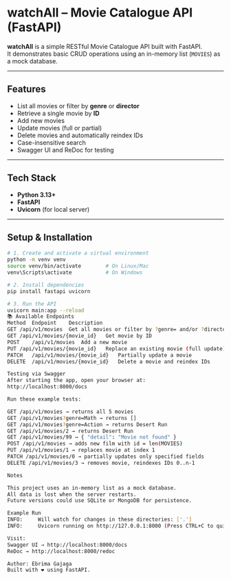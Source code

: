 # watchAll – Movie Catalogue API (FastAPI)

**watchAll** is a simple RESTful Movie Catalogue API built with FastAPI.  
It demonstrates basic CRUD operations using an in-memory list (`MOVIES`) as a mock database.

---

## Features

- List all movies or filter by **genre** or **director**
- Retrieve a single movie by **ID**
- Add new movies
- Update movies (full or partial)
- Delete movies and automatically reindex IDs
- Case-insensitive search
- Swagger UI and ReDoc for testing

---

## Tech Stack

- **Python 3.13+**
- **FastAPI**
- **Uvicorn** (for local server)

---

## Setup & Installation

```bash
# 1. Create and activate a virtual environment
python -m venv venv
source venv/bin/activate        # On Linux/Mac
venv\Scripts\activate           # On Windows

# 2. Install dependencies
pip install fastapi uvicorn

# 3. Run the API
uvicorn main:app --reload
📚 Available Endpoints
Method	Endpoint	Description
GET	/api/v1/movies	Get all movies or filter by ?genre= and/or ?director=
GET	/api/v1/movies/{movie_id}	Get movie by ID
POST	/api/v1/movies	Add a new movie
PUT	/api/v1/movies/{movie_id}	Replace an existing movie (full update)
PATCH	/api/v1/movies/{movie_id}	Partially update a movie
DELETE	/api/v1/movies/{movie_id}	Delete a movie and reindex IDs

Testing via Swagger
After starting the app, open your browser at:
http://localhost:8000/docs

Run these example tests:

GET /api/v1/movies → returns all 5 movies
GET /api/v1/movies?genre=Math → returns []
GET /api/v1/movies?genre=Action → returns Desert Run
GET /api/v1/movies/2 → returns Desert Run
GET /api/v1/movies/99 → { "detail": "Movie not found" }
POST /api/v1/movies → adds new film with id = len(MOVIES)
PUT /api/v1/movies/1 → replaces movie at index 1
PATCH /api/v1/movies/0 → partially updates only specified fields
DELETE /api/v1/movies/3 → removes movie, reindexes IDs 0..n-1

Notes

This project uses an in-memory list as a mock database.
All data is lost when the server restarts.
Future versions could use SQLite or MongoDB for persistence.

Example Run
INFO:     Will watch for changes in these directories: ['.']
INFO:     Uvicorn running on http://127.0.0.1:8000 (Press CTRL+C to quit)

Visit:
Swagger UI → http://localhost:8000/docs
ReDoc → http://localhost:8000/redoc

Author: Ebrima Gajaga
Built with ❤️ using FastAPI.
```
